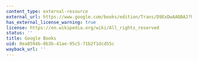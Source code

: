```yaml
---
content_type: external-resource
external_url: https://www.google.com/books/edition/Trans/D9ExDwAAQBAJ?hl=en&gbpv=1
has_external_license_warning: true
license: https://en.wikipedia.org/wiki/All_rights_reserved
status: ''
title: Google Books
uid: 0ea8594b-0b3b-41ae-95c5-71b2f1dcd55c
wayback_url: ''
---
```

